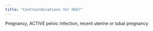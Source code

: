 ```yaml
---
title: "Contraindications for HSG?"
---
```

Pregnancy, ACTIVE pelvic infection, recent uterine or tubal pregnancy

